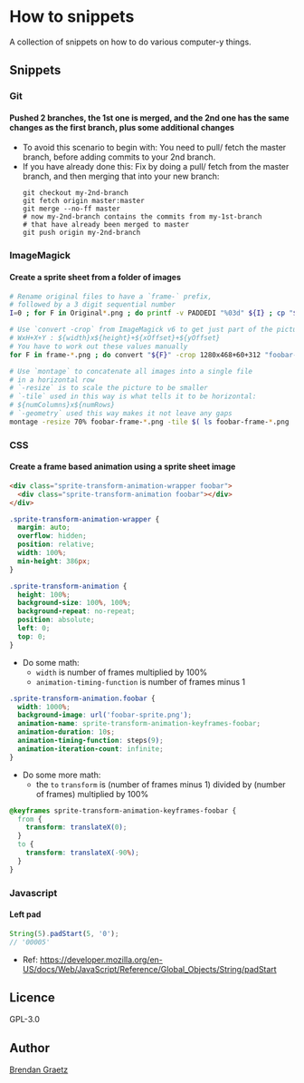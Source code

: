 # How to snippets

A collection of snippets on how to do various computer-y things.

## Snippets

### Git

#### Pushed 2 branches, the 1st one is merged, and the 2nd one has the same changes as the first branch, plus some additional changes

- To avoid this scenario to begin with:
  You need to pull/ fetch the master branch,
  before adding commits to your 2nd branch.
- If you have already done this:
  Fix by doing a pull/ fetch from the master branch,
  and then merging that into your new branch:
  ```shell
  git checkout my-2nd-branch
  git fetch origin master:master
  git merge --no-ff master
  # now my-2nd-branch contains the commits from my-1st-branch
  # that have already been merged to master
  git push origin my-2nd-branch
  ```

### ImageMagick

#### Create a sprite sheet from a folder of images

```bash
# Rename original files to have a `frame-` prefix,
# followed by a 3 digit sequential number
I=0 ; for F in Original*.png ; do printf -v PADDEDI "%03d" ${I} ; cp "${F}" "frame-${PADDEDI}.png" ; (( I++ )) ; done

# Use `convert -crop` from ImageMagick v6 to get just part of the picture
# WxH+X+Y : ${width}x${height}+${xOffset}+${yOffset}
# You have to work out these values manually
for F in frame-*.png ; do convert "${F}" -crop 1280x468+60+312 "foobar-${F%.png}-cropped.png" ; done

# Use `montage` to concatenate all images into a single file
# in a horizontal row
# `-resize` is to scale the picture to be smaller
# `-tile` used in this way is what tells it to be horizontal:
# ${numColumns}x${numRows}
# `-geometry` used this way makes it not leave any gaps
montage -resize 70% foobar-frame-*.png -tile $( ls foobar-frame-*.png | wc -l )x1 -geometry +0+0 foobar-sprite.png
```

### CSS

#### Create a frame based animation using a sprite sheet image

```html
<div class="sprite-transform-animation-wrapper foobar">
  <div class="sprite-transform-animation foobar"></div>
</div>
```

```css
.sprite-transform-animation-wrapper {
  margin: auto;
  overflow: hidden;
  position: relative;
  width: 100%;
  min-height: 386px;
}

.sprite-transform-animation {
  height: 100%;
  background-size: 100%, 100%;
  background-repeat: no-repeat;
  position: absolute;
  left: 0;
  top: 0;
}

```

- Do some math:
  - `width` is number of frames multiplied by 100%
  - `animation-timing-function` is number of frames minus 1

```css
.sprite-transform-animation.foobar {
  width: 1000%;
  background-image: url('foobar-sprite.png');
  animation-name: sprite-transform-animation-keyframes-foobar;
  animation-duration: 10s;
  animation-timing-function: steps(9);
  animation-iteration-count: infinite;
}

```

- Do some more math:
  - the `to` `transform` is (number of frames minus 1) divided by (number of frames) multiplied by 100%

```css
@keyframes sprite-transform-animation-keyframes-foobar {
  from {
    transform: translateX(0);
  }
  to {
    transform: translateX(-90%);
  }
}

```

### Javascript

#### Left pad

```javascript
String(5).padStart(5, '0');
// '00005'
```

- Ref: https://developer.mozilla.org/en-US/docs/Web/JavaScript/Reference/Global_Objects/String/padStart

## Licence

GPL-3.0

## Author

[Brendan Graetz](http://bguiz.com/)
